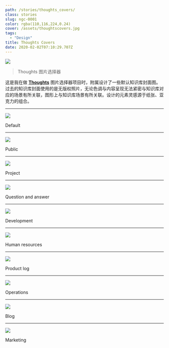 ```yaml
---
path: /stories/thoughts_covers/
class: stories
slug: ngc-0001
color: rgba(110,116,224,0.24)
cover: /assets/thoughtscovers.jpg
tags:
  - "Design"
title: Thoughts Covers
date: 2020-02-02T07:10:29.707Z
---
```


![](https://dl.airtable.com/.attachments/fa8f07cd6e7d206bd77690575efb6ae0/95c06fd6/1.jpg)

> Thoughts 图片选择器

这是我在做 [**Thoughts**](https://thoughts.teambition.com/site) 图片选择器项目时，附属设计了一些默认知识库封面图。过去的知识库封面使用的是无版权照片，无论色调与内容呈现无法紧密与知识库对应的场景有所关联，图形上与知识库场景有所关联。设计的元素灵感源于纸张、亚克力的组合。

---

![](https://dl.airtable.com/.attachments/c72e29771d3d5183688ee1193ba197a0/2cd0584e/Default.jpg)

Default

---

![](https://dl.airtable.com/.attachments/f13a6005d76f5d0918558ac1a18ba1ae/213e7f0a/Public.jpg)

Public

---

![](https://dl.airtable.com/.attachments/540e167f5758efe574af6e519fc9fea0/e85ee1a8/Project.jpg)

Project

---

![](https://dl.airtable.com/.attachments/59289579db2f15d28acea59cd614368e/dcdd4b61/Questionandanswer.jpg)

Question and answer

---

![](https://dl.airtable.com/.attachments/8a92337928326a77400f9eb52bb65e5e/f271c590/Development.jpg)

Development

---

![](https://dl.airtable.com/.attachments/f40bec43900ee1fd6d1ba5d643aafc4c/7798c95e/Humanresources.jpg)

Human resources

---

![](https://dl.airtable.com/.attachments/6f1bde20625c82f45d5f467e249c200e/1e78ce70/Productlog.jpg)

Product log

---

![](https://dl.airtable.com/.attachments/f69e3f021b60f962f44e86fdde7a7cad/1c5c2e23/Operations.jpg)

Operations

---

![](https://dl.airtable.com/.attachments/64b96b6f0aef7923f04ebc520beb85db/4f2fd9dc/Blog.jpg)

Blog

---

![](https://dl.airtable.com/.attachments/56f73dd6b88bf5bff0ed493e0e540fbd/b162f8c0/Marketing.jpg)

Marketing
